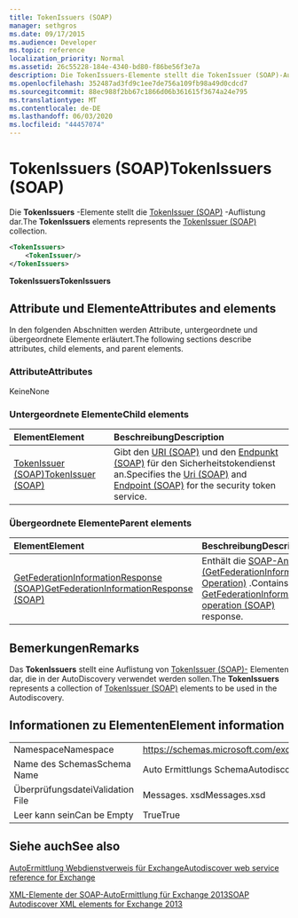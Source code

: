 ```yaml
---
title: TokenIssuers (SOAP)
manager: sethgros
ms.date: 09/17/2015
ms.audience: Developer
ms.topic: reference
localization_priority: Normal
ms.assetid: 26c55228-184e-4340-bd80-f86be56f3e7a
description: Die TokenIssuers-Elemente stellt die TokenIssuer (SOAP)-Auflistung dar.
ms.openlocfilehash: 352487ad3fd9c1ee7de756a109fb98a49d0cdcd7
ms.sourcegitcommit: 88ec988f2bb67c1866d06b361615f3674a24e795
ms.translationtype: MT
ms.contentlocale: de-DE
ms.lasthandoff: 06/03/2020
ms.locfileid: "44457074"
---
```

# <a name="tokenissuers-soap"></a><span data-ttu-id="85bb0-103">TokenIssuers (SOAP)</span><span class="sxs-lookup"><span data-stu-id="85bb0-103">TokenIssuers (SOAP)</span></span>

<span data-ttu-id="85bb0-104">Die **TokenIssuers** -Elemente stellt die [TokenIssuer (SOAP)](tokenissuer-soap.md) -Auflistung dar.</span><span class="sxs-lookup"><span data-stu-id="85bb0-104">The **TokenIssuers** elements represents the [TokenIssuer (SOAP)](tokenissuer-soap.md) collection.</span></span> 
  
```XML
<TokenIssuers>
    <TokenIssuer/>
</TokenIssuers>
```

 <span data-ttu-id="85bb0-105">**TokenIssuers**</span><span class="sxs-lookup"><span data-stu-id="85bb0-105">**TokenIssuers**</span></span>
## <a name="attributes-and-elements"></a><span data-ttu-id="85bb0-106">Attribute und Elemente</span><span class="sxs-lookup"><span data-stu-id="85bb0-106">Attributes and elements</span></span>

<span data-ttu-id="85bb0-107">In den folgenden Abschnitten werden Attribute, untergeordnete und übergeordnete Elemente erläutert.</span><span class="sxs-lookup"><span data-stu-id="85bb0-107">The following sections describe attributes, child elements, and parent elements.</span></span>
  
### <a name="attributes"></a><span data-ttu-id="85bb0-108">Attribute</span><span class="sxs-lookup"><span data-stu-id="85bb0-108">Attributes</span></span>

<span data-ttu-id="85bb0-109">Keine</span><span class="sxs-lookup"><span data-stu-id="85bb0-109">None</span></span>
  
### <a name="child-elements"></a><span data-ttu-id="85bb0-110">Untergeordnete Elemente</span><span class="sxs-lookup"><span data-stu-id="85bb0-110">Child elements</span></span>

|<span data-ttu-id="85bb0-111">**Element**</span><span class="sxs-lookup"><span data-stu-id="85bb0-111">**Element**</span></span>|<span data-ttu-id="85bb0-112">**Beschreibung**</span><span class="sxs-lookup"><span data-stu-id="85bb0-112">**Description**</span></span>|
|:-----|:-----|
|[<span data-ttu-id="85bb0-113">TokenIssuer (SOAP)</span><span class="sxs-lookup"><span data-stu-id="85bb0-113">TokenIssuer (SOAP)</span></span>](tokenissuer-soap.md) <br/> |<span data-ttu-id="85bb0-114">Gibt den [URI (SOAP)](uri-soap.md) und den [Endpunkt (SOAP)](endpoint-soap.md) für den Sicherheitstokendienst an.</span><span class="sxs-lookup"><span data-stu-id="85bb0-114">Specifies the [Uri (SOAP)](uri-soap.md) and [Endpoint (SOAP)](endpoint-soap.md) for the security token service.</span></span>  <br/> |
   
### <a name="parent-elements"></a><span data-ttu-id="85bb0-115">Übergeordnete Elemente</span><span class="sxs-lookup"><span data-stu-id="85bb0-115">Parent elements</span></span>

|<span data-ttu-id="85bb0-116">**Element**</span><span class="sxs-lookup"><span data-stu-id="85bb0-116">**Element**</span></span>|<span data-ttu-id="85bb0-117">**Beschreibung**</span><span class="sxs-lookup"><span data-stu-id="85bb0-117">**Description**</span></span>|
|:-----|:-----|
|[<span data-ttu-id="85bb0-118">GetFederationInformationResponse (SOAP)</span><span class="sxs-lookup"><span data-stu-id="85bb0-118">GetFederationInformationResponse (SOAP)</span></span>](getfederationinformationresponse-soap.md) <br/> |<span data-ttu-id="85bb0-119">Enthält die [SOAP-Antwort (GetFederationInformation Operation)](getfederationinformation-operation-soap.md) .</span><span class="sxs-lookup"><span data-stu-id="85bb0-119">Contains the [GetFederationInformation operation (SOAP)](getfederationinformation-operation-soap.md) response.</span></span>  <br/> |
   
## <a name="remarks"></a><span data-ttu-id="85bb0-120">Bemerkungen</span><span class="sxs-lookup"><span data-stu-id="85bb0-120">Remarks</span></span>

<span data-ttu-id="85bb0-121">Das **TokenIssuers** stellt eine Auflistung von [TokenIssuer (SOAP)-](tokenissuer-soap.md) Elementen dar, die in der AutoDiscovery verwendet werden sollen.</span><span class="sxs-lookup"><span data-stu-id="85bb0-121">The **TokenIssuers** represents a collection of [TokenIssuer (SOAP)](tokenissuer-soap.md) elements to be used in the Autodiscovery.</span></span> 
  
## <a name="element-information"></a><span data-ttu-id="85bb0-122">Informationen zu Elementen</span><span class="sxs-lookup"><span data-stu-id="85bb0-122">Element information</span></span>

|||
|:-----|:-----|
|<span data-ttu-id="85bb0-123">Namespace</span><span class="sxs-lookup"><span data-stu-id="85bb0-123">Namespace</span></span>  <br/> |https://schemas.microsoft.com/exchange/2010/Autodiscover  <br/> |
|<span data-ttu-id="85bb0-124">Name des Schemas</span><span class="sxs-lookup"><span data-stu-id="85bb0-124">Schema Name</span></span>  <br/> |<span data-ttu-id="85bb0-125">Auto Ermittlungs Schema</span><span class="sxs-lookup"><span data-stu-id="85bb0-125">Autodiscover schema</span></span>  <br/> |
|<span data-ttu-id="85bb0-126">Überprüfungsdatei</span><span class="sxs-lookup"><span data-stu-id="85bb0-126">Validation File</span></span>  <br/> |<span data-ttu-id="85bb0-127">Messages. xsd</span><span class="sxs-lookup"><span data-stu-id="85bb0-127">Messages.xsd</span></span>  <br/> |
|<span data-ttu-id="85bb0-128">Leer kann sein</span><span class="sxs-lookup"><span data-stu-id="85bb0-128">Can be Empty</span></span>  <br/> |<span data-ttu-id="85bb0-129">True</span><span class="sxs-lookup"><span data-stu-id="85bb0-129">True</span></span>  <br/> |
   
## <a name="see-also"></a><span data-ttu-id="85bb0-130">Siehe auch</span><span class="sxs-lookup"><span data-stu-id="85bb0-130">See also</span></span>



[<span data-ttu-id="85bb0-131">AutoErmittlung Webdienstverweis für Exchange</span><span class="sxs-lookup"><span data-stu-id="85bb0-131">Autodiscover web service reference for Exchange</span></span>](autodiscover-web-service-reference-for-exchange.md)
  
[<span data-ttu-id="85bb0-132">XML-Elemente der SOAP-AutoErmittlung für Exchange 2013</span><span class="sxs-lookup"><span data-stu-id="85bb0-132">SOAP Autodiscover XML elements for Exchange 2013</span></span>](soap-autodiscover-xml-elements-for-exchange-2013.md)

